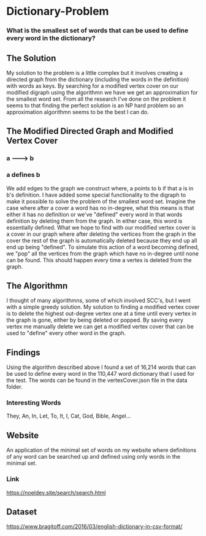 # Dictionary-Problem

### What is the smallest set of words that can be used to define every word in the dictionary?

## The Solution
My solution to the problem is a little complex but it involves creating a directed graph from the dictionary (including the words in the definition) with words as keys. By searching for a modified vertex cover on our modified digraph using the algorithmn we have we get an approximation for the smallest word set. From all the research I've done on the problem it seems to that finding the perfect solution is an NP hard problem so an approximation algorithmn seems to be the best I can do. 

## The Modified Directed Graph and Modified Vertex Cover

### a ---> b
### a defines b

We add edges to the graph we construct where, a points to b if that a is in b's definition. I have added some special functionality to the digraph to make it possible to solve the problem of the smallest word set. Imagine the case where after a cover a word has no in-degree, what this means is that either it has no definition or we've "defined" every word in that words definition by deleting them from the graph. In either case, this word is essentially defined. What we hope to find with our modified vertex cover is a cover in our graph where after deleting the vertices from the graph in the cover the rest of the graph is automatically deleted because they end up all end up being "defined". To simulate this action of a word becoming defined, we "pop" all the vertices from the graph which have no in-degree until none can be found. This should happen every time a vertex is deleted from the graph.

## The Algorithmn

I thought of many algorithmns, some of which involved SCC's, but I went with a simple greedy solution. My solution to finding a modified vertex cover is to delete the highest out-degree vertex one at a time until every vertex in the graph is gone, either by being deleted or popped. By saving every vertex me manually delete we can get a modified vertex cover that can be used to "define" every other word in the graph.

## Findings
Using the algorithm described above I found a set of 16,214 words that can be used to define every word in the 110,447 word dictionary that I used for the test. The words can be found in the vertexCover.json file in the data folder.

### Interesting Words
They, An, In, Let, To, It, I, Cat, God, Bible, Angel...

## Website
An application of the minimal set of words on my website where definitions of any word can be searched up and defined using only words in the minimal set.

### Link
https://noeldev.site/search/search.html

## Dataset
https://www.bragitoff.com/2016/03/english-dictionary-in-csv-format/

